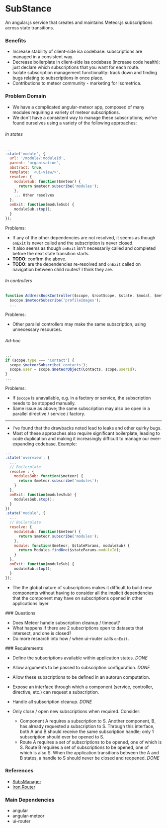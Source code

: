 # SubStance

An angular.js service that creates and maintains Meteor.js subscriptions across state transitions.

### Benefits

- Increase stability of client-side isa codebase: subscriptions are managed in a consistent way.
- Decrease boilerplate in client-side isa codebase (increase code health): just declare which subscriptions that you want for each route.
- Isolate subscription management functionality: track down and finding bugs relating to subscriptions in once place.
- Contributions to meteor community - marketing for Isometrica.

### Problem Domain

- We have a complicated angular-meteor app, composed of many modules requiring a variety of meteor subscriptions.
- We don't have a consistent way to manage these subscriptions; we've found ourselves using a variety of the following approaches:

###### In states

```Javascript
...
.state('module', {
  url: '/module/:moduleId',
  parent: 'organisation',
  abstract: true,
  template: '<ui-view/>',
  resolve: {
    moduleSub: function($meteor) {
      return $meteor.subscribe('modules');
    },
    ... Other resolves
  },
  onExit: function(moduleSub) {
    moduleSub.stop();
  }
});
```

Problems:

- If any of the other dependencies are not resolved, it seems as though `onExit` is never called and the subscription is never closed.
- It also seems as though `onExit` isn't necessarily called and completed before the next state transition starts.
- __TODO__: confirm the above.
- __TODO__: are the dependencies re-resolved and `onExit` called on navigation between child routes? I think they are.

###### In controllers

```Javascript
function AddressBookController($scope, $rootScope, $state, $modal, $meteor, organisation) {
  $scope.$meteorSubscribe('profileImages');
  ...
```

Problems:

- Other parallel controllers may make the same subscription, using unnecessary resources.

###### Ad-hoc

```Javascript
...
if (scope.type === 'Contact') {
  scope.$meteorSubscribe('contacts');
  scope.user = scope.$meteorObject(Contacts, scope.userId);
}
...
```
Problems:

  - If `$scope` is unavailable, e.g. in a factory or service, the subscription needs to be stopped manually.
  - Same issue as above; the same subscription may also be open in a parallel directive / service / factory.

----

- I've found that the drawbacks noted lead to leaks and other quirky bugs.
- Most of these approaches also require significant boilerplate, leading to code duplication and making it increasingly difficult to manage our ever-expanding codebase. Example:

```Javascript
...
.state('overview', {
  ...
  // Boilerplate
  resolve : {
    modulesSub: function($meteor) {
      return $meteor.subscribe('modules');
    }
  },
  onExit: function(modulesSub) {
    modulesSub.stop();
  }
})
.state('module', {
  ...
  // Boilerplate
  resolve: {
    moduleSub: function($meteor) {
      return $meteor.subscribe('modules');
    },
    module: function($meteor, $stateParams, moduleSub) {
      return Modules.findOne($stateParams.moduleId);
    }
  },
  onExit: function(moduleSub) {
    moduleSub.stop();
  }
});
```

- The the global nature of subscriptions makes it difficult to build new components without having to consider all the implicit dependencies that the component may have on subscriptions opened in other applications layer.

### Questions

- Does Meteor handle subscription cleanup / timeout?
- What happens if there are 2 subscriptions open to datasets that intersect, and one is closed?
- Do more research into how / when ui-router calls `onExit`.

### Requirements

- Define the subscriptions available within application states. _DONE_
- Allow arguments to be passed to subscription configuration. _DONE_
- Allow these subscriptions to be defined in an autorun computation.
- Expose an interface through which a component (service, controller, directive, etc.) can request a subscription.
- Handle all subscription cleanup. _DONE_
- Only close / open new subscriptions when required. Consider:

  - Component A requires a subscription to S. Another component, B, has already requested a subscription to S. Through this interface, both A and B should receive the same subscription handle; only 1 subscription should ever be opened to S.
  - Route A requires a set of subscriptions to be opened, one of which is S. Route B requires a set of subscriptions to be opened, one of which is also S. When the application transitions between the A and B states, a handle to S should never be closed and reopened. _DONE_

### References

- [SubsManager](https://github.com/kadirahq/subs-manager)
- [Iron.Router](https://github.com/iron-meteor/iron-router)

### Main Dependencies

- angular
- angular-meteor
- ui-router
